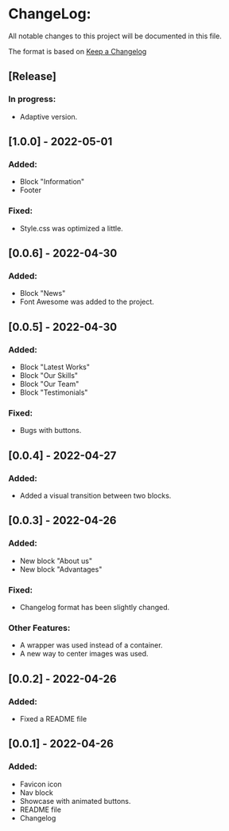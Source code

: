 # ChangeLog:
All notable changes to this project will be documented in this file.

The format is based on [Keep a Changelog](https://keepachangelog.com/en/1.0.0/)

## [Release]
### In progress:
- Adaptive version.

## [1.0.0] - 2022-05-01
### Added:
- Block "Information"
- Footer
### Fixed:
- Style.css was optimized a little.

## [0.0.6] - 2022-04-30
### Added:
- Block "News"
- Font Awesome was added to the project.

## [0.0.5] - 2022-04-30
### Added:
- Block "Latest Works"
- Block "Our Skills"
- Block "Our Team"
- Block "Testimonials"
### Fixed:
- Bugs with buttons.

## [0.0.4] - 2022-04-27
### Added:
- Added a visual transition between two blocks.

## [0.0.3] - 2022-04-26
### Added:
- New block "About us"
- New block "Advantages"
### Fixed:
- Changelog format has been slightly changed.
### Other Features:
- A wrapper was used instead of a container.
- A new way to center images was used.

## [0.0.2] - 2022-04-26
### Added:
- Fixed a README file

## [0.0.1] - 2022-04-26
### Added:
- Favicon icon
- Nav block
- Showcase with animated buttons.
- README file
- Changelog